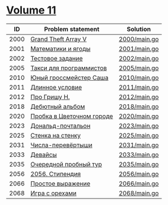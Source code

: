 # [Volume 11](http://acm.timus.ru/problemset.aspx?space=1&page=11)


| ID   | Problem statement                                                              | Solution                     |
|------|--------------------------------------------------------------------------------|------------------------------|
| 2000 | [Grand Theft Array V](http://acm.timus.ru/problem.aspx?space=1&num=2000)       | [2000/main.go](2000/main.go) |
| 2001 | [Математики и ягоды](http://acm.timus.ru/problem.aspx?space=1&num=2001)        | [2001/main.go](2001/main.go) |
| 2002 | [Тестовое задание](http://acm.timus.ru/problem.aspx?space=1&num=2002)          | [2002/main.go](2002/main.go) |
| 2005 | [Такси для программистов](http://acm.timus.ru/problem.aspx?space=1&num=2005)   | [2005/main.go](2005/main.go) |
| 2010 | [Юный гроссмейстер Саша](http://acm.timus.ru/problem.aspx?space=1&num=2010)    | [2010/main.go](2010/main.go) |
| 2011 | [Длинное условие](http://acm.timus.ru/problem.aspx?space=1&num=2011)           | [2011/main.go](2011/main.go) |
| 2012 | [Про Гришу Н.](http://acm.timus.ru/problem.aspx?space=1&num=2012)              | [2012/main.go](2012/main.go) |
| 2018 | [Дебютный альбом](http://acm.timus.ru/problem.aspx?space=1&num=2018)           | [2018/main.go](2018/main.go) |
| 2020 | [Пробка в Цветочном городе](http://acm.timus.ru/problem.aspx?space=1&num=2020) | [2020/main.go](2020/main.go) |
| 2023 | [Дональд-почтальон](http://acm.timus.ru/problem.aspx?space=1&num=2023)         | [2023/main.go](2023/main.go) |
| 2025 | [Стенка на стенку](http://acm.timus.ru/problem.aspx?space=1&num=2025)          | [2025/main.go](2025/main.go) |
| 2031 | [Числа-перевёртыши](http://acm.timus.ru/problem.aspx?space=1&num=2031)         | [2031/main.go](2031/main.go) |
| 2033 | [Девайсы](http://acm.timus.ru/problem.aspx?space=1&num=2033)                   | [2033/main.go](2033/main.go) |
| 2035 | [Очередной пробный тур](http://acm.timus.ru/problem.aspx?space=1&num=2035)     | [2035/main.go](2035/main.go) |
| 2056 | [2056. Стипендия](http://acm.timus.ru/problem.aspx?space=1&num=2056)           | [2056/main.go](2056/main.go) |
| 2066 | [Простое выражение](http://acm.timus.ru/problem.aspx?space=1&num=2066)         | [2066/main.go](2066/main.go) |
| 2068 | [Игра с орехами](http://acm.timus.ru/problem.aspx?space=1&num=2068)            | [2068/main.go](2068/main.go) |

